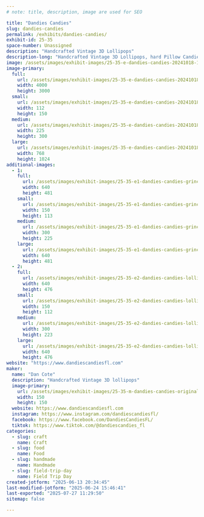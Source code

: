 ```yaml
---
# note: title, description, image are used for SEO

title: "Dandies Candies"
slug: dandies-candies
permalink: /exhibits/dandies-candies/
exhibit-id: 25-35
space-number: Unassigned
description: "Handcrafted Vintage 3D Lollipops"
description-long: "Handcrafted Vintage 3D Lollipops, hard Pillow Candies, Brittle Brattle, Crystal Candies and more. Lollipops are made with molds from the 1880's-1940's"
image: /assets/images/exhibit-images/25-35-e-dandies-candies-20241018-132144-225x300.jpg
image-primary: 
  full:
    url: /assets/images/exhibit-images/25-35-e-dandies-candies-20241018-132144-full.jpg
    width: 4000
    height: 3000
  small:
    url: /assets/images/exhibit-images/25-35-e-dandies-candies-20241018-132144-112x150.jpg
    width: 112
    height: 150
  medium:
    url: /assets/images/exhibit-images/25-35-e-dandies-candies-20241018-132144-225x300.jpg
    width: 225
    height: 300
  large:
    url: /assets/images/exhibit-images/25-35-e-dandies-candies-20241018-132144-768x1024.jpg
    width: 768
    height: 1024
additional-images: 
  - 1:
    full:
      url: /assets/images/exhibit-images/25-35-e1-dandies-candies-grinch-full.jpg
      width: 640
      height: 481
    small:
      url: /assets/images/exhibit-images/25-35-e1-dandies-candies-grinch-150x113.jpg
      width: 150
      height: 113
    medium:
      url: /assets/images/exhibit-images/25-35-e1-dandies-candies-grinch-300x225.jpg
      width: 300
      height: 225
    large:
      url: /assets/images/exhibit-images/25-35-e1-dandies-candies-grinch-640x481.jpg
      width: 640
      height: 481
  - 2:
    full:
      url: /assets/images/exhibit-images/25-35-e2-dandies-candies-lollis-full.jpg
      width: 640
      height: 476
    small:
      url: /assets/images/exhibit-images/25-35-e2-dandies-candies-lollis-150x112.jpg
      width: 150
      height: 112
    medium:
      url: /assets/images/exhibit-images/25-35-e2-dandies-candies-lollis-300x223.jpg
      width: 300
      height: 223
    large:
      url: /assets/images/exhibit-images/25-35-e2-dandies-candies-lollis-640x476.jpg
      width: 640
      height: 476
website: "https://www.dandiescandiesfl.com"
maker: 
  name: "Dan Cote"
  description: "Handcrafted Vintage 3D lollipops"
  image-primary:
    url: /assets/images/exhibit-images/25-35-m-dandies-candies-original-size-original-size-lollipop-shapes-150x150.png
    width: 150
    height: 150
  website: https://www.dandiescandiesfl.com
  instagram: https://www.instagram.com/dandiescandiesfl/
  facebook: https://www.facebook.com/DandiesCandiesFL/
  tiktok: https://www.tiktok.com/@dandiescandies_fl
categories: 
  - slug: craft
    name: Craft
  - slug: food
    name: Food
  - slug: handmade
    name: Handmade
  - slug: field-trip-day
    name: Field Trip Day
created-jotform: "2025-06-13 20:34:45"
last-modified-jotform: "2025-06-24 15:46:41"
last-exported: "2025-07-27 11:29:50"
sitemap: false

---
```

